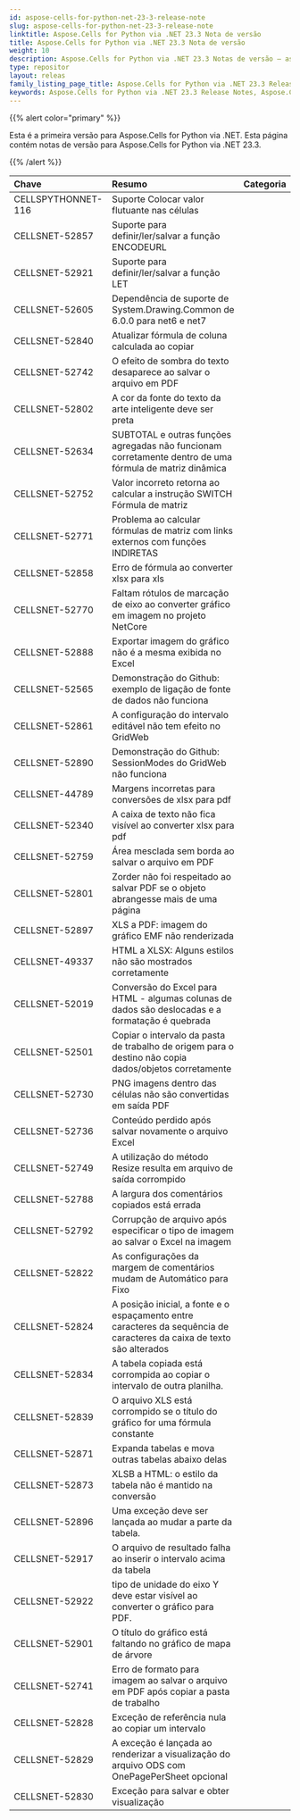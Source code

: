 ```yaml
---
id: aspose-cells-for-python-net-23-3-release-note
slug: aspose-cells-for-python-net-23-3-release-note
linktitle: Aspose.Cells for Python via .NET 23.3 Nota de versão
title: Aspose.Cells for Python via .NET 23.3 Nota de versão
weight: 10
description: Aspose.Cells for Python via .NET 23.3 Notas de versão – as últimas melhorias, novos recursos e correções
type: repositor
layout: releas
family_listing_page_title: Aspose.Cells for Python via .NET 23.3 Release Note
keywords: Aspose.Cells for Python via .NET 23.3 Release Notes, Aspose.Cells for Python via .NET 23.3 updates and fixe
---
```

{{% alert color="primary" %}} 

Esta é a primeira versão para Aspose.Cells for Python via .NET.
Esta página contém notas de versão para Aspose.Cells for Python via .NET 23.3.

{{% /alert %}} 

|**Chave**|**Resumo**|**Categoria**|
| :- | :- | :- |
|CELLSPYTHONNET-116|Suporte Colocar valor flutuante nas células|
|CELLSNET-52857|Suporte para definir/ler/salvar a função ENCODEURL|
|CELLSNET-52921|Suporte para definir/ler/salvar a função LET|
|CELLSNET-52605|Dependência de suporte de System.Drawing.Common de 6.0.0 para net6 e net7|
|CELLSNET-52840|Atualizar fórmula de coluna calculada ao copiar|
|CELLSNET-52742|O efeito de sombra do texto desaparece ao salvar o arquivo em PDF|
|CELLSNET-52802|A cor da fonte do texto da arte inteligente deve ser preta|
|CELLSNET-52634| SUBTOTAL e outras funções agregadas não funcionam corretamente dentro de uma fórmula de matriz dinâmica|
|CELLSNET-52752|Valor incorreto retorna ao calcular a instrução SWITCH Fórmula de matriz|
|CELLSNET-52771|Problema ao calcular fórmulas de matriz com links externos com funções INDIRETAS|
|CELLSNET-52858| Erro de fórmula ao converter xlsx para xls|
|CELLSNET-52770|Faltam rótulos de marcação de eixo ao converter gráfico em imagem no projeto NetCore|
|CELLSNET-52888|Exportar imagem do gráfico não é a mesma exibida no Excel|
|CELLSNET-52565| Demonstração do Github: exemplo de ligação de fonte de dados não funciona|
|CELLSNET-52861|A configuração do intervalo editável não tem efeito no GridWeb|
|CELLSNET-52890|Demonstração do Github: SessionModes do GridWeb não funciona|
|CELLSNET-44789|Margens incorretas para conversões de xlsx para pdf|
|CELLSNET-52340|A caixa de texto não fica visível ao converter xlsx para pdf|
|CELLSNET-52759|Área mesclada sem borda ao salvar o arquivo em PDF|
|CELLSNET-52801|Zorder não foi respeitado ao salvar PDF se o objeto abrangesse mais de uma página|
|CELLSNET-52897|XLS a PDF: imagem do gráfico EMF não renderizada|
|CELLSNET-49337|HTML a XLSX: Alguns estilos não são mostrados corretamente|
|CELLSNET-52019| Conversão do Excel para HTML - algumas colunas de dados são deslocadas e a formatação é quebrada|
|CELLSNET-52501|Copiar o intervalo da pasta de trabalho de origem para o destino não copia dados/objetos corretamente|
|CELLSNET-52730|PNG imagens dentro das células não são convertidas em saída PDF|
|CELLSNET-52736|Conteúdo perdido após salvar novamente o arquivo Excel|
|CELLSNET-52749|A utilização do método Resize resulta em arquivo de saída corrompido|
|CELLSNET-52788|A largura dos comentários copiados está errada|
|CELLSNET-52792|Corrupção de arquivo após especificar o tipo de imagem ao salvar o Excel na imagem|
|CELLSNET-52822|As configurações da margem de comentários mudam de Automático para Fixo|
|CELLSNET-52824|A posição inicial, a fonte e o espaçamento entre caracteres da sequência de caracteres da caixa de texto são alterados|
|CELLSNET-52834|A tabela copiada está corrompida ao copiar o intervalo de outra planilha.|
|CELLSNET-52839|O arquivo XLS está corrompido se o título do gráfico for uma fórmula constante|
|CELLSNET-52871| Expanda tabelas e mova outras tabelas abaixo delas|
|CELLSNET-52873|XLSB a HTML: o estilo da tabela não é mantido na conversão|
|CELLSNET-52896|Uma exceção deve ser lançada ao mudar a parte da tabela.|
|CELLSNET-52917|O arquivo de resultado falha ao inserir o intervalo acima da tabela|
|CELLSNET-52922|tipo de unidade do eixo Y deve estar visível ao converter o gráfico para PDF.|
|CELLSNET-52901| O título do gráfico está faltando no gráfico de mapa de árvore|
|CELLSNET-52741|Erro de formato para imagem ao salvar o arquivo em PDF após copiar a pasta de trabalho|
|CELLSNET-52828|Exceção de referência nula ao copiar um intervalo|
|CELLSNET-52829|A exceção é lançada ao renderizar a visualização do arquivo ODS com OnePagePerSheet opcional|
|CELLSNET-52830|Exceção para salvar e obter visualização|

